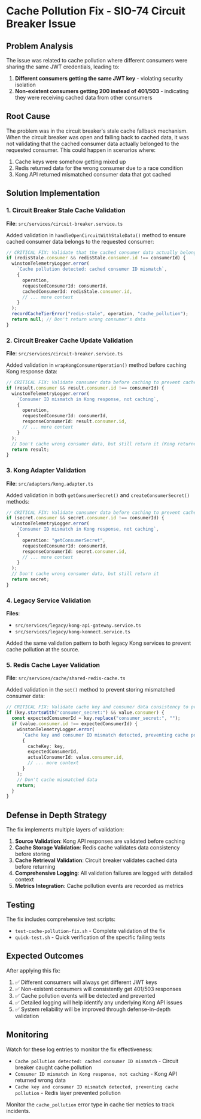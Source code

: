 # Cache Pollution Fix - SIO-74 Circuit Breaker Issue

## Problem Analysis

The issue was related to cache pollution where different consumers were sharing the same JWT credentials, leading to:

1. **Different consumers getting the same JWT key** - violating security isolation
2. **Non-existent consumers getting 200 instead of 401/503** - indicating they were receiving cached data from other consumers

## Root Cause

The problem was in the circuit breaker's stale cache fallback mechanism. When the circuit breaker was open and falling back to cached data, it was not validating that the cached consumer data actually belonged to the requested consumer. This could happen in scenarios where:

1. Cache keys were somehow getting mixed up
2. Redis returned data for the wrong consumer due to a race condition
3. Kong API returned mismatched consumer data that got cached

## Solution Implementation

### 1. Circuit Breaker Stale Cache Validation

**File**: `src/services/circuit-breaker.service.ts`

Added validation in `handleOpenCircuitWithStaleData()` method to ensure cached consumer data belongs to the requested consumer:

```typescript
// CRITICAL FIX: Validate that the cached consumer data actually belongs to the requested consumer
if (redisStale.consumer && redisStale.consumer.id !== consumerId) {
  winstonTelemetryLogger.error(
    `Cache pollution detected: cached consumer ID mismatch`,
    {
      operation,
      requestedConsumerId: consumerId,
      cachedConsumerId: redisStale.consumer.id,
      // ... more context
    }
  );
  recordCacheTierError("redis-stale", operation, "cache_pollution");
  return null; // Don't return wrong consumer's data
}
```

### 2. Circuit Breaker Cache Update Validation

**File**: `src/services/circuit-breaker.service.ts`

Added validation in `wrapKongConsumerOperation()` method before caching Kong response data:

```typescript
// CRITICAL FIX: Validate consumer data before caching to prevent cache pollution
if (result.consumer && result.consumer.id !== consumerId) {
  winstonTelemetryLogger.error(
    `Consumer ID mismatch in Kong response, not caching`,
    {
      operation,
      requestedConsumerId: consumerId,
      responseConsumerId: result.consumer.id,
      // ... more context
    }
  );
  // Don't cache wrong consumer data, but still return it (Kong returned it)
  return result;
}
```

### 3. Kong Adapter Validation

**File**: `src/adapters/kong.adapter.ts`

Added validation in both `getConsumerSecret()` and `createConsumerSecret()` methods:

```typescript
// CRITICAL FIX: Validate consumer data before caching to prevent cache pollution
if (secret.consumer && secret.consumer.id !== consumerId) {
  winstonTelemetryLogger.error(
    `Consumer ID mismatch in Kong response, not caching`,
    {
      operation: "getConsumerSecret",
      requestedConsumerId: consumerId,
      responseConsumerId: secret.consumer.id,
      // ... more context
    }
  );
  // Don't cache wrong consumer data, but still return it
  return secret;
}
```

### 4. Legacy Service Validation

**Files**:
- `src/services/legacy/kong-api-gateway.service.ts`
- `src/services/legacy/kong-konnect.service.ts`

Added the same validation pattern to both legacy Kong services to prevent cache pollution at the source.

### 5. Redis Cache Layer Validation

**File**: `src/services/cache/shared-redis-cache.ts`

Added validation in the `set()` method to prevent storing mismatched consumer data:

```typescript
// CRITICAL FIX: Validate cache key and consumer data consistency to prevent cache pollution
if (key.startsWith("consumer_secret:") && value.consumer) {
  const expectedConsumerId = key.replace("consumer_secret:", "");
  if (value.consumer.id !== expectedConsumerId) {
    winstonTelemetryLogger.error(
      `Cache key and consumer ID mismatch detected, preventing cache pollution`,
      {
        cacheKey: key,
        expectedConsumerId,
        actualConsumerId: value.consumer.id,
        // ... more context
      }
    );
    // Don't cache mismatched data
    return;
  }
}
```

## Defense in Depth Strategy

The fix implements multiple layers of validation:

1. **Source Validation**: Kong API responses are validated before caching
2. **Cache Storage Validation**: Redis cache validates data consistency before storing
3. **Cache Retrieval Validation**: Circuit breaker validates cached data before returning
4. **Comprehensive Logging**: All validation failures are logged with detailed context
5. **Metrics Integration**: Cache pollution events are recorded as metrics

## Testing

The fix includes comprehensive test scripts:

- `test-cache-pollution-fix.sh` - Complete validation of the fix
- `quick-test.sh` - Quick verification of the specific failing tests

## Expected Outcomes

After applying this fix:

1. ✅ Different consumers will always get different JWT keys
2. ✅ Non-existent consumers will consistently get 401/503 responses
3. ✅ Cache pollution events will be detected and prevented
4. ✅ Detailed logging will help identify any underlying Kong API issues
5. ✅ System reliability will be improved through defense-in-depth validation

## Monitoring

Watch for these log entries to monitor the fix effectiveness:

- `Cache pollution detected: cached consumer ID mismatch` - Circuit breaker caught cache pollution
- `Consumer ID mismatch in Kong response, not caching` - Kong API returned wrong data
- `Cache key and consumer ID mismatch detected, preventing cache pollution` - Redis layer prevented pollution

Monitor the `cache_pollution` error type in cache tier metrics to track incidents.